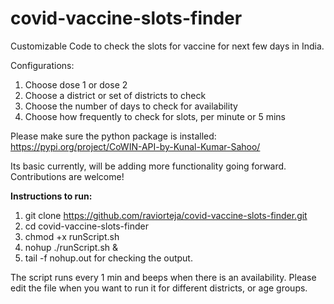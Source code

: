 # covid-vaccine-slots-finder
Customizable Code to check the slots for vaccine for next few days in India.

Configurations:
1. Choose dose 1 or dose 2
2. Choose a district or set of districts to check
3. Choose the number of days to check for availability
4. Choose how frequently to check for slots, per minute or 5 mins

Please make sure the python package is installed:
https://pypi.org/project/CoWIN-API-by-Kunal-Kumar-Sahoo/


Its basic currently, will be adding more functionality going forward.
Contributions are welcome!


**Instructions to run:**

1. git clone https://github.com/raviorteja/covid-vaccine-slots-finder.git
2. cd covid-vaccine-slots-finder
3. chmod +x runScript.sh 
4. nohup ./runScript.sh &
5. tail -f nohup.out for checking the output.

The script runs every 1 min and beeps when there is an availability.
Please edit the file when you want to run it for different districts, or age groups.

